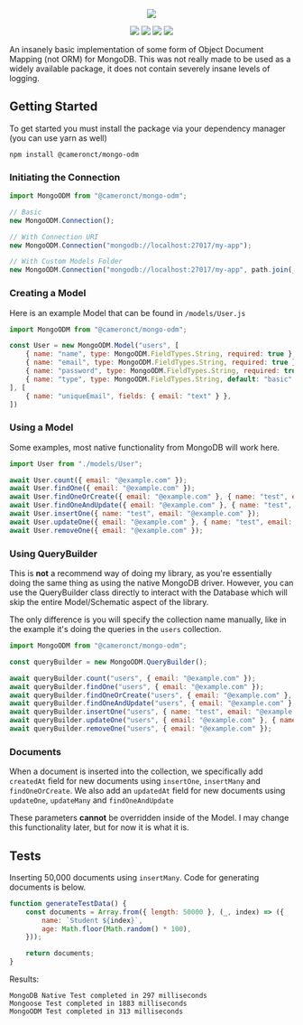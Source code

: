 <p align="center" style="text-align: center">
    <img src="https://i.imgur.com/0Mldh0I.png" />
</p>
<p align="center">
    <a href="https://github.com/CameronCT" alt="Author">
        <img src="https://img.shields.io/badge/GitHub-CameronCT-181717.svg?style=flat&logo=github" /></a>
    <a href="https://codecov.io/github/CameronCT/Mongo-ODM" alt="MongoDB">
        <img src="https://img.shields.io/codecov/c/github/CameronCT/Mongo-ODM" /></a>
    <a href="https://codecov.io/github/CameronCT/Mongo-ODM" alt="MongoDB">
        <img src="https://img.shields.io/github/issues/CameronCT/Mongo-ODM" /></a>
    <img src="https://img.shields.io/github/license/CameronCT/Mongo-ODM" />
</p>

An insanely basic implementation of some form of Object Document Mapping (not ORM) for MongoDB. This was not really made to be used as a widely available package, it does not contain severely insane levels of logging. 

## Getting Started

To get started you must install the package via your dependency manager (you can use yarn as well)

`npm install @cameronct/mongo-odm`

### Initiating the Connection

```js
import MongoODM from "@cameronct/mongo-odm";

// Basic
new MongoODM.Connection();

// With Connection URI
new MongoODM.Connection("mongodb://localhost:27017/my-app");

// With Custom Models Folder
new MongoODM.Connection("mongodb://localhost:27017/my-app", path.join(__dirname, "path/to/models"));
```

### Creating a Model

Here is an example Model that can be found in `/models/User.js`
```js
import MongoODM from "@cameronct/mongo-odm";

const User = new MongoODM.Model("users", [
    { name: "name", type: MongoODM.FieldTypes.String, required: true },
    { name: "email", type: MongoODM.FieldTypes.String, required: true },
    { name: "password", type: MongoODM.FieldTypes.String, required: true },
    { name: "type", type: MongoODM.FieldTypes.String, default: "basic" },
], [ 
    { name: "uniqueEmail", fields: { email: "text" } },
])
```

### Using a Model

Some examples, most native functionality from MongoDB will work here.
```js
import User from "./models/User";

await User.count({ email: "@example.com" });
await User.findOne({ email: "@example.com" });
await User.findOneOrCreate({ email: "@example.com" }, { name: "test", email: "@example.com" });
await User.findOneAndUpdate({ email: "@example.com" }, { name: "test", email: "new@example.com" }, "$set");
await User.insertOne({ name: "test", email: "@example.com" });
await User.updateOne({ email: "@example.com" }, { name: "test", email: "new@example.com" }, "$set");
await User.removeOne({ email: "@example.com" });
```

### Using QueryBuilder

This is **not** a recommend way of doing my library, as you're essentially doing the same thing as using the native MongoDB driver. However, you can use the QueryBuilder class directly to interact with the Database which will skip the entire Model/Schematic aspect of the library.

The only difference is you will specify the collection name manually, like in the example it's doing the queries in the `users` collection.

```js
import MongoODM from "@cameronct/mongo-odm";

const queryBuilder = new MongoODM.QueryBuilder();

await queryBuilder.count("users", { email: "@example.com" });
await queryBuilder.findOne("users", { email: "@example.com" });
await queryBuilder.findOneOrCreate("users", { email: "@example.com" }, { name: "test", email: "@example.com" });
await queryBuilder.findOneAndUpdate("users", { email: "@example.com" }, { name: "test", email: "new@example.com" }, "$set");
await queryBuilder.insertOne("users", { name: "test", email: "@example.com" });
await queryBuilder.updateOne("users", { email: "@example.com" }, { name: "test", email: "new@example.com" }, "$set");
await queryBuilder.removeOne("users", { email: "@example.com" });
```

### Documents
When a document is inserted into the collection, we specifically add `createdAt` field for new documents using `insertOne`, `insertMany` and `findOneOrCreate`. 
We also add an `updatedAt` field for new documents using `updateOne`, `updateMany` and `findOneAndUpdate`

These parameters **cannot** be overridden inside of the Model. I may change this functionality later, but for now it is what it is.

## Tests

Inserting 50,000 documents using `insertMany`. Code for generating documents is below.
```js
function generateTestData() {
    const documents = Array.from({ length: 50000 }, (_, index) => ({
        name: `Student ${index}`,
        age: Math.floor(Math.random() * 100),
    }));

    return documents;
}
```

Results:
```
MongoDB Native Test completed in 297 milliseconds
Mongoose Test completed in 1883 milliseconds
MongoODM Test completed in 313 milliseconds
```
